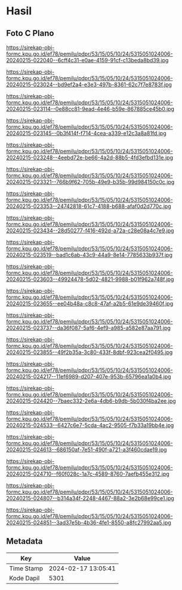 # Hasil

## Foto C Plano

https://sirekap-obj-formc.kpu.go.id/ef78/pemilu/pdpr/53/15/05/10/24/5315051024006-20240215-022040--6cff4c31-e0ae-4159-91cf-c13beda8bd39.jpg

https://sirekap-obj-formc.kpu.go.id/ef78/pemilu/pdpr/53/15/05/10/24/5315051024006-20240215-023024--bd9ef2a4-e3e3-497b-8361-62c7f7e8783f.jpg

https://sirekap-obj-formc.kpu.go.id/ef78/pemilu/pdpr/53/15/05/10/24/5315051024006-20240215-023114--0e88cc81-9ead-4e46-b59e-867885ce45b0.jpg

https://sirekap-obj-formc.kpu.go.id/ef78/pemilu/pdpr/53/15/05/10/24/5315051024006-20240215-023145--0b3f414f-f714-4cea-a339-e12c3a8a81fd.jpg

https://sirekap-obj-formc.kpu.go.id/ef78/pemilu/pdpr/53/15/05/10/24/5315051024006-20240215-023248--4eebd72e-be66-4a2d-88b5-4fd3efbd131e.jpg

https://sirekap-obj-formc.kpu.go.id/ef78/pemilu/pdpr/53/15/05/10/24/5315051024006-20240215-023321--766b9f62-705b-49e9-b35b-99d984150c0c.jpg

https://sirekap-obj-formc.kpu.go.id/ef78/pemilu/pdpr/53/15/05/10/24/5315051024006-20240215-023353--24742818-61c7-4188-b688-afaf0d2d770c.jpg

https://sirekap-obj-formc.kpu.go.id/ef78/pemilu/pdpr/53/15/05/10/24/5315051024006-20240215-023434--28d50277-f416-492d-a72a-c28e08a4c7e9.jpg

https://sirekap-obj-formc.kpu.go.id/ef78/pemilu/pdpr/53/15/05/10/24/5315051024006-20240215-023519--bad1c6ab-43c9-44a9-8e14-7785633b937f.jpg

https://sirekap-obj-formc.kpu.go.id/ef78/pemilu/pdpr/53/15/05/10/24/5315051024006-20240215-023603--49924478-5d02-4821-9988-b01f962a748f.jpg

https://sirekap-obj-formc.kpu.go.id/ef78/pemilu/pdpr/53/15/05/10/24/5315051024006-20240215-023655--ee04b48a-c8c8-47af-a2b5-61e9de39460f.jpg

https://sirekap-obj-formc.kpu.go.id/ef78/pemilu/pdpr/53/15/05/10/24/5315051024006-20240215-023737--da36f087-5af6-4ef9-a985-a582e87aa791.jpg

https://sirekap-obj-formc.kpu.go.id/ef78/pemilu/pdpr/53/15/05/10/24/5315051024006-20240215-023855--49f2b35a-3c80-433f-8dbf-923cea2f0495.jpg

https://sirekap-obj-formc.kpu.go.id/ef78/pemilu/pdpr/53/15/05/10/24/5315051024006-20240215-024217--11ef6989-d207-407e-953b-65796ea1a0b4.jpg

https://sirekap-obj-formc.kpu.go.id/ef78/pemilu/pdpr/53/15/05/10/24/5315051024006-20240215-024420--7baec332-2e6a-4db6-b9db-5b030f4ba2ee.jpg

https://sirekap-obj-formc.kpu.go.id/ef78/pemilu/pdpr/53/15/05/10/24/5315051024006-20240215-024533--6427c6e7-5cda-4ac2-9505-f7b33a19bb4e.jpg

https://sirekap-obj-formc.kpu.go.id/ef78/pemilu/pdpr/53/15/05/10/24/5315051024006-20240215-024613--686150af-7e51-490f-a721-a3f460cdae19.jpg

https://sirekap-obj-formc.kpu.go.id/ef78/pemilu/pdpr/53/15/05/10/24/5315051024006-20240215-024710--f60f028c-1a7c-4589-8760-7aefb455e312.jpg

https://sirekap-obj-formc.kpu.go.id/ef78/pemilu/pdpr/53/15/05/10/24/5315051024006-20240215-024807--b314a34f-2248-4467-88a2-3e2b68e99ce1.jpg

https://sirekap-obj-formc.kpu.go.id/ef78/pemilu/pdpr/53/15/05/10/24/5315051024006-20240215-024851--3ad37e5b-4b36-4fe1-8550-a8fc27992aa5.jpg


## Metadata

| Key        | Value               |
| ---------- | ------------------- |
| Time Stamp | 2024-02-17 13:05:41 |
| Kode Dapil | 5301                |



